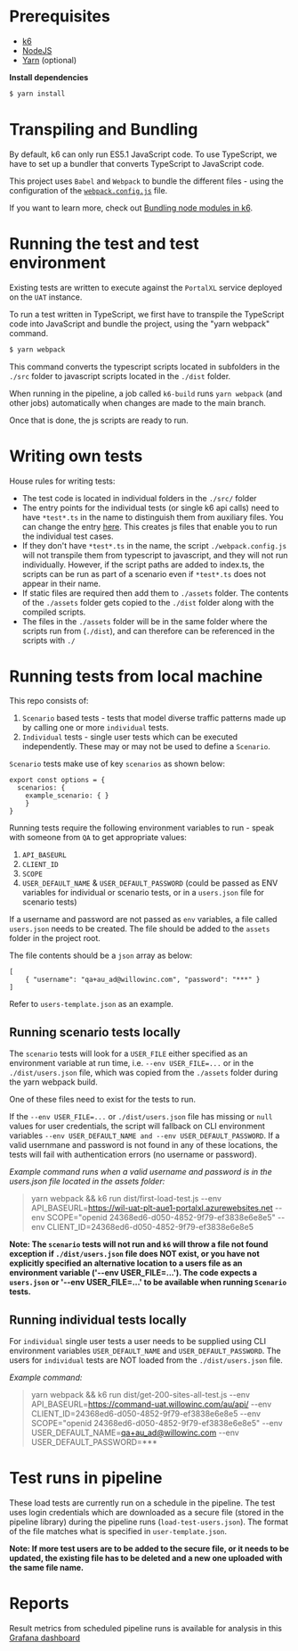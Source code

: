 # Prerequisites

- [k6](https://k6.io/docs/getting-started/installation)
- [NodeJS](https://nodejs.org/en/download/)
- [Yarn](https://yarnpkg.com/getting-started/install) (optional)

**Install dependencies**

```bash
$ yarn install
```

# Transpiling and Bundling

By default, k6 can only run ES5.1 JavaScript code. To use TypeScript, we have to set up a bundler that converts TypeScript to JavaScript code. 

This project uses `Babel` and `Webpack` to bundle the different files - using the configuration of the [`webpack.config.js`](./webpack.config.js) file.

If you want to learn more, check out [Bundling node modules in k6](https://k6.io/docs/using-k6/modules#bundling-node-modules).

# Running the test and test environment

Existing tests are written to execute against the `PortalXL` service deployed on the `UAT` instance. 

To run a test written in TypeScript, we first have to transpile the TypeScript code into JavaScript and bundle the project, using the "yarn webpack" command.

```bash
$ yarn webpack
```

This command converts the typescript scripts located in subfolders in the `./src` folder to javascript scripts located in the `./dist` folder.

When running in the pipeline, a job called `k6-build` runs `yarn webpack` (and other jobs) automatically when changes are made to the main branch.

Once that is done, the js scripts are ready to run.

# Writing own tests

House rules for writing tests:
- The test code is located in individual folders in the `./src/` folder
- The entry points for the individual tests (or single k6 api calls) need to have `*test*.ts` in the name to distinguish them from auxiliary files. You can change the entry [here](./webpack.config.js#L8). This creates js files that enable you to run the individual test cases. 
- If they don't have `*test*.ts` in the name, the script `./webpack.config.js` will not transpile them from typescript to javascript, and they will not run individually. However, if the script paths are added to index.ts, the scripts can be run as part of a scenario even if `*test*.ts` does not appear in their name. 
- If static files are required then add them to `./assets` folder. The contents of the `./assets` folder gets copied to the `./dist` folder along with the compiled scripts.
- The files in the `./assets` folder will be in the same folder where the scripts run from (`./dist`), and can therefore can be referenced in the scripts with `./`

# Running tests from local machine

This repo consists of: 
1. `Scenario` based tests - tests that model diverse traffic patterns made up by calling one or more `individual` tests.
2. `Individual` tests - single user tests which can be executed independently. These may or may not be used to define a `Scenario`.

`Scenario` tests make use of key `scenarios` as shown below:
```
export const options = {
  scenarios: {
    example_scenario: { }
    }
}
```
Running tests require the following environment variables to run - speak with someone from `QA` to get appropriate values:
1. `API_BASEURL`
2. `CLIENT_ID`
3. `SCOPE`
4. `USER_DEFAULT_NAME` & `USER_DEFAULT_PASSWORD` (could be passed as ENV variables for individual or scenario tests, or in a `users.json` file for scenario tests)

If a username and password are not passed as `env` variables, a file called `users.json` needs to be created. The file should be added to the `assets` folder in the project root. 

The file contents should be a `json` array as below:
```
[
    { "username": "qa+au_ad@willowinc.com", "password": "***" }
]
```
Refer to `users-template.json` as an example.

## Running scenario tests locally

The `scenario` tests will look for a `USER_FILE` either specified as an environment variable at run time, i.e. `--env USER_FILE=...` or in the `./dist/users.json` file, which was copied from the `./assets` folder during the yarn webpack build.

One of these files need to exist for the tests to run.

If the `--env USER_FILE=...` or `./dist/users.json` file has missing or `null` values for user credentials, the script will fallback on CLI environment variables `--env USER_DEFAULT_NAME and --env USER_DEFAULT_PASSWORD`. If a valid usernmane and password is not found in any of these locations, the tests will fail with authentication errors (no username or password).

_Example command runs when a valid username and password is in the users.json file located in the assets folder:_

>yarn webpack && k6 run dist/first-load-test.js --env API_BASEURL=https://wil-uat-plt-aue1-portalxl.azurewebsites.net --env SCOPE="openid 24368ed6-d050-4852-9f79-ef3838e6e8e5" --env CLIENT_ID=24368ed6-d050-4852-9f79-ef3838e6e8e5

**Note: The `scenario` tests will not run and `k6` will throw a file not found exception if `./dist/users.json` file does NOT exist, or you have not explicitly specified an alternative location to a users file as an environment variable ('--env USER_FILE=...'). The code expects a `users.json` or '--env USER_FILE=...' to be available when running `Scenario` tests.** 

## Running individual tests locally

For `individual` single user tests a user needs to be supplied using CLI environment variables `USER_DEFAULT_NAME` and `USER_DEFAULT_PASSWORD`. The users for `individual` tests are NOT loaded from the `./dist/users.json` file. 

_Example command:_

>yarn webpack && k6 run dist/get-200-sites-all-test.js --env API_BASEURL=https://command-uat.willowinc.com/au/api/ --env CLIENT_ID=24368ed6-d050-4852-9f79-ef3838e6e8e5 --env SCOPE="openid 24368ed6-d050-4852-9f79-ef3838e6e8e5" --env USER_DEFAULT_NAME=qa+au_ad@willowinc.com --env USER_DEFAULT_PASSWORD=***

# Test runs in pipeline
These load tests are currently run on a schedule in the pipeline. The test uses login credentials which are downloaded as a secure file (stored in the pipeline library) during the pipeline runs (`load-test-users.json`). The format of the file matches what is specified in `user-template.json`.

**Note: If more test users are to be added to the secure file, or it needs to be updated, the existing file has to be deleted and a new one uploaded with the same file name.**  

# Reports

Result metrics from scheduled pipeline runs is available for analysis in this [Grafana dashboard](https://grafana.devservices.willowinc.com/d/XKhgaUpik/k6-load-testing-results-by-groups?orgId=1&refresh=1m)
